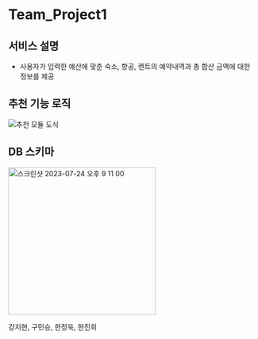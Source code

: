 # Team_Project1
## 서비스 설명
* 사용자가 입력한 예산에 맞춘 숙소, 항공, 렌트의 예약내역과 총 합산 금액에 대한 정보를 제공
## 추천 기능 로직
![추천 모듈 도식](https://github.com/sai-with/project_1/assets/119286271/da5eec14-937f-40d5-b9ac-d61e6d32a518)
## DB 스키마
<img width="297" alt="스크린샷 2023-07-24 오후 9 11 00" src="https://github.com/sai-with/project_1/assets/119286271/576a980e-a780-4925-b098-96269bcbd5f7">


강지현, 구민승, 한정욱, 한진희
